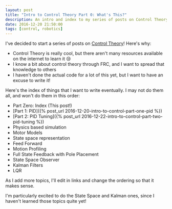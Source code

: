 ```yaml
---
layout: post
title: "Intro to Control Theory Part 0: What's This?"
description: An intro and index to my series of posts on Control Theory.
date: 2016-12-20 21:50:00
tags: [control, robotics]
---
```

I've decided to start a series of posts on [Control Theory](https://en.wikipedia.org/wiki/Control_theory)! Here's why:

* Control Theory is really cool, but there aren't many resources available on the internet to learn it :cry:
* I know a bit about control theory through FRC, and I want to spread that knowledge to others
* I haven't done the actual code for a lot of this yet, but I want to have an excuse to write it!

Here's the index of things that I want to write eventually. I may not do them all, and won't do them in this order:

* Part Zero: Index (This post!)
* [Part 1: PID]({% post_url 2016-12-20-intro-to-control-part-one-pid %})
* [Part 2: PID Tuning]({% post_url 2016-12-22-intro-to-control-part-two-pid-tuning %})
* Physics based simulation
* Motor Models
* State space representation
* Feed Forward
* Motion Profiling
* Full State Feedback with Pole Placement
* State Space Observer
* Kalman Filters
* LQR

As I add more topics, I'll edit in links and change the ordering so that it makes sense.

I'm particularly excited to do the State Space and Kalman ones, since I haven't learned those topics quite yet!
